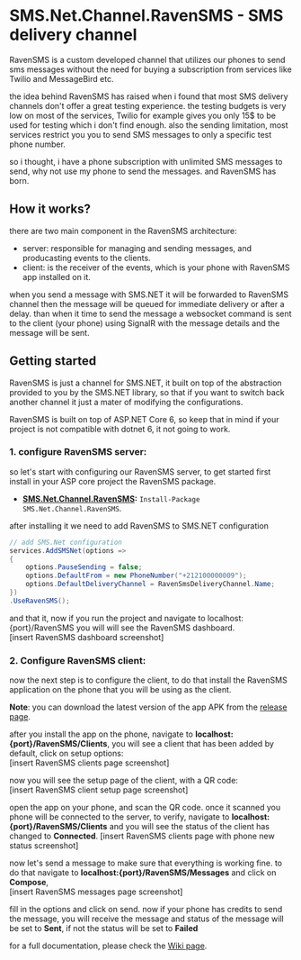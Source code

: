 # SMS.Net.Channel.RavenSMS - SMS delivery channel

RavenSMS is a custom developed channel that utilizes our phones to send sms messages without the need for buying a subscription from services like Twilio and MessageBird etc.

the idea behind RavenSMS has raised when i found that most SMS delivery channels don't offer a great testing experience. the testing budgets is very low on most of the services, Twilio for example gives you only 15$ to be used for testing which i don't find enough. also the sending limitation, most services restrict you you to send SMS messages to only a specific test phone number.

so i thought, i have a phone subscription with unlimited SMS messages to send, why not use my phone to send the messages. and RavenSMS has born.

## How it works?

there are two main component in the RavenSMS architecture:

- server: responsible for managing and sending messages, and producasting events to the clients.
- client: is the receiver of the events, which is your phone with RavenSMS app installed on it.

when you send a message with SMS.NET it will be forwarded to RavenSMS channel then the message will be queued for immediate delivery or after a delay. than when it time to send the message a websocket command is sent to the client (your phone) using SignalR with the message details and the message will be sent.

## Getting started

RavenSMS is just a channel for SMS.NET, it built on top of the abstraction provided to you by the SMS.NET library, so that if you want to switch back another channel it just a mater of modifying the configurations.

RavenSMS is built on top of ASP.NET Core 6, so keep that in mind if your project is not compatible with dotnet 6, it not going to work.

### 1. configure RavenSMS server:

so let's start with configuring our RavenSMS server, to get started first install in your ASP core project the RavenSMS package.

- **[SMS.Net.Channel.RavenSMS](https://www.nuget.org/packages/SMS.Net.Channel.RavenSMS/):** `Install-Package SMS.Net.Channel.RavenSMS`.

after installing it we need to add RavenSMS to SMS.NET configuration

```csharp
// add SMS.Net configuration
services.AddSMSNet(options =>
{
    options.PauseSending = false;
    options.DefaultFrom = new PhoneNumber("+212100000009");
    options.DefaultDeliveryChannel = RavenSmsDeliveryChannel.Name;
})
.UseRavenSMS();
```

and that it, now if you run the project and navigate to localhost:{port}/RavenSMS you will will see the RavenSMS dashboard.  
[insert RavenSMS dashboard screenshot]

### 2. Configure RavenSMS client:

now the next step is to configure the client, to do that install the RavenSMS application on the phone that you will be using as the client.

**Note**: you can download the latest version of the app APK from the [release page](https://github.com/YoussefSell/SMS.Net/releases).

after you install the app on the phone, navigate to **localhost:{port}/RavenSMS/Clients**, you will see a client that has been added by default, click on setup options:  
[insert RavenSMS clients page screenshot]

now you will see the setup page of the client, with a QR code:  
[insert RavenSMS client setup page screenshot]

open the app on your phone, and scan the QR code. once it scanned you phone will be connected to the server, to verify, navigate to **localhost:{port}/RavenSMS/Clients** and you will see the status of the client has changed to **Connected**.
[insert RavenSMS clients page with phone new status screenshot]

now let's send a message to make sure that everything is working fine. to do that navigate to **localhost:{port}/RavenSMS/Messages** and click on **Compose**,  
[insert RavenSMS messages page screenshot]

fill in the options and click on send. now if your phone has credits to send the message, you will receive the message and status of the message will be set to **Sent**, if not the status will be set to **Failed**

for a full documentation, please check the [Wiki page](https://github.com/YoussefSell/SMS.Net/wiki).
